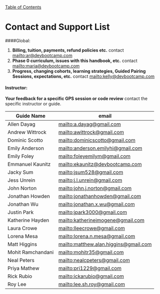 [Table of Contents](readme.md)

# Contact and Support List

####Global:
1. **Billing, tuition, payments, refund policies etc.** contact <mailto:ar@devbootcamp.com>
2. **Phase 0 curriculum, issues with this handbook, etc.** contact <mailto:maria@devbootcamp.com>
3. **Progress, changing cohorts, learning strategies, Guided Pairing Sessions, expectations, etc.** contact <mailto:kelly@devbootcamp.com>

#### Instructor:
**Your feedback for a specific GPS session or code review** contact the specific instructor or guide.

| Guide Name | email |
|------------|-------|
| Allen Dayag | <mailto:a.dayag@gmail.com> |
| Andrew Wittrock | <mailto:awittrock@gmail.com> |
| Dominic Scotto | <mailto:dominicscotto@gmail.com> |
| Emily Anderson | <mailto:anderson.emilyhi@gmail.com> |
| Emily Foley | <mailto:foleyemilym@gmail.com> |
| Emmanuel Kaunitz | <mailto:ekaunitz@devbootcamp.com> |
| Jacky Sum | <mailto:jsum528@gmail.com> |
| Jess Unrein | <mailto:j.l.unrein@gmail.com> |
| John Norton | <mailto:john.j.norton@gmail.com> |
| Jonathan Howden | <mailto:jonathanhowden@gmail.com> |
| Jonathan Wu | <mailto:jonathan.x.wu@gmail.com> |
| Justin Park | <mailto:jpark3000@gmail.com> |
| Katherine Hayden | <mailto:katherineimogene@gmail.com> |
| Laura Crowe | <mailto:lleecrowe@gmail.com> |
| Lorena Mesa | <mailto:lorena.n.mesa@gmail.com> |
| Matt Higgins | <mailto:matthew.alan.higgins@gmail.com> |
| Mohit Ramchandani | <mailto:mohitr35@gmail.com> |
| Neal Peters | <mailto:nealcpeters@gmail.com> |
| Priya Mathew | <mailto:pri1229@gmail.com> |
| Rick Rubio | <mailto:ickarubio@gmail.com> |
| Roy Lee | <mailto:lee.sh.roy@gmail.com> |
<!--
##### Contact your Phase 0 Facilitator
Regarding 
- Changing cohorts or withdrawing
- Your progress
- Learning strategies
- GPS
- *and anything not included elsewhere*

 |Location |Contact |
> |---------|--------|
> |Chicago | <mailto:abi@devbootcamp.com>|
> |New York City | <mailto:samblackman@devbootcamp.com>|
> |San Francisco| <mailto:greg@devbootcamp.com>
-->

